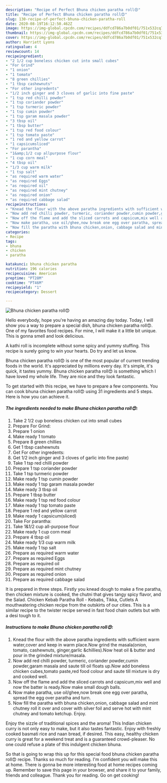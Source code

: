 ```yaml
---
description: "Recipe of Perfect Bhuna chicken paratha roll😍"
title: "Recipe of Perfect Bhuna chicken paratha roll😍"
slug: 130-recipe-of-perfect-bhuna-chicken-paratha-roll
date: 2020-08-19T16:12:50.462Z
image: https://img-global.cpcdn.com/recipes/ddfcd786a7b0df01/751x532cq70/bhuna-chicken-paratha-roll😍-recipe-main-photo.jpg
thumbnail: https://img-global.cpcdn.com/recipes/ddfcd786a7b0df01/751x532cq70/bhuna-chicken-paratha-roll😍-recipe-main-photo.jpg
cover: https://img-global.cpcdn.com/recipes/ddfcd786a7b0df01/751x532cq70/bhuna-chicken-paratha-roll😍-recipe-main-photo.jpg
author: Harriett Lyons
ratingvalue: 4
reviewcount: 14
recipeingredient:
- "2 1/2 cup boneless chicken cut into small cubes"
- "For Grind"
- "1 onion"
- "1 tomato"
- "8 green chillies"
- "1 tbsp cashewnuts"
- "For other ingredents"
- "1/2 inch ginger and 3 cloves of garlic into fine paste"
- "1 tsp red chilli powder"
- "1 tsp coriander powder"
- "1 tsp turmeric powder"
- "1 tsp cumin powder"
- "1 tsp garam masala powder"
- "3 tbsp oil"
- "1 tbsp butter"
- "1 tsp red food colour"
- "1 tsp tomato paste"
- "1 red and yellow carrot"
- "1 capsicumsliced"
- "For parantha"
- "1&amp;1/2 cup allpurpose flour"
- "1 cup corn meal"
- "4 tbsp oil"
- "1/3 cup warm milk"
- "1 tsp salt"
- "as required warm water"
- "as required Eggs"
- "as required oil"
- "as required mint chutney"
- "as required onion"
- "as required cabbage salad"
recipeinstructions:
- "Knead the flour with the above paratha ingredients with sufficient warm water,cover and keep in warm place.Now grind the masala(onion, tomato, cashewnuts, ginger,garlic &amp;chillies).Now heat oil &amp; butter and pour in the grinded mixture/masala."
- "Now add red chilli powder, turmeric, coriander powder,cumin powder,garam masala and saute till oil floats up.Now add boneless chicken cubes,tomato paste,red food colour and saute till mixture is dry and cooked well."
- "Now off the flame and add the sliced carrots and capsicum,mix well and now the batter is ready.Now make small dough balls."
- "Now make paratha, use oil/ghee,now break one egg over paratha, spread the egg over paratha and turn."
- "Now fill the paratha with bhuna chicken,onion, cabbage salad and mint chutney roll it over and cover with silver foil and serve hot with mint chutney and tomato ketchup. Enjoy."
categories:
- Recipe
tags:
- bhuna
- chicken
- paratha

katakunci: bhuna chicken paratha 
nutrition: 196 calories
recipecuisine: American
preptime: "PT28M"
cooktime: "PT46M"
recipeyield: "1"
recipecategory: Dessert

---
```



![Bhuna chicken paratha roll😍](https://img-global.cpcdn.com/recipes/ddfcd786a7b0df01/751x532cq70/bhuna-chicken-paratha-roll😍-recipe-main-photo.jpg)

Hello everybody, hope you're having an amazing day today. Today, I will show you a way to prepare a special dish, bhuna chicken paratha roll😍. One of my favorites food recipes. For mine, I will make it a little bit unique. This is gonna smell and look delicious.

A kathi roll is incomplete without some spicy and yummy stuffing. This recipe is surely going to win your hearts. Do try and let us know.

Bhuna chicken paratha roll😍 is one of the most popular of current trending foods in the world. It's appreciated by millions every day. It's simple, it's quick, it tastes yummy. Bhuna chicken paratha roll😍 is something which I have loved my whole life. They are nice and they look fantastic.


To get started with this recipe, we have to prepare a few components. You can cook bhuna chicken paratha roll😍 using 31 ingredients and 5 steps. Here is how you can achieve it.

<!--inarticleads1-->

##### The ingredients needed to make Bhuna chicken paratha roll😍:

1. Take 2 1/2 cup boneless chicken cut into small cubes
1. Prepare For Grind:
1. Prepare 1 onion
1. Make ready 1 tomato
1. Prepare 8 green chillies
1. Get 1 tbsp cashewnuts
1. Get For other ingredents:
1. Get 1/2 inch ginger and 3 cloves of garlic into fine paste)
1. Take 1 tsp red chilli powder
1. Prepare 1 tsp coriander powder
1. Take 1 tsp turmeric powder
1. Make ready 1 tsp cumin powder
1. Make ready 1 tsp garam masala powder
1. Make ready 3 tbsp oil
1. Prepare 1 tbsp butter
1. Make ready 1 tsp red food colour
1. Make ready 1 tsp tomato paste
1. Prepare 1 red and yellow carrot
1. Make ready 1 capsicum(sliced)
1. Take For parantha:
1. Take 1&amp;1/2 cup all-purpose flour
1. Make ready 1 cup corn meal
1. Prepare 4 tbsp oil
1. Make ready 1/3 cup warm milk
1. Make ready 1 tsp salt
1. Prepare as required warm water
1. Prepare as required Eggs
1. Prepare as required oil
1. Prepare as required mint chutney
1. Prepare as required onion
1. Prepare as required cabbage salad


It is prepared in three steps. Firstly you knead dough to make a fine paratha, then chicken mixture is cooked, the chutni that gives tangy spicy flavor, and the Salad. Chicken Kebab Paratha Roll - Kebabs, Tikka, Cutlets A mouthwatering chicken recipe from the outskirts of our cities. This is a similar recipe to the twister recipe served in fast food chain outlets but with a desi tough to it. 

<!--inarticleads2-->

##### Instructions to make Bhuna chicken paratha roll😍:

1. Knead the flour with the above paratha ingredients with sufficient warm water,cover and keep in warm place.Now grind the masala(onion, tomato, cashewnuts, ginger,garlic &amp;chillies).Now heat oil &amp; butter and pour in the grinded mixture/masala.
1. Now add red chilli powder, turmeric, coriander powder,cumin powder,garam masala and saute till oil floats up.Now add boneless chicken cubes,tomato paste,red food colour and saute till mixture is dry and cooked well.
1. Now off the flame and add the sliced carrots and capsicum,mix well and now the batter is ready.Now make small dough balls.
1. Now make paratha, use oil/ghee,now break one egg over paratha, spread the egg over paratha and turn.
1. Now fill the paratha with bhuna chicken,onion, cabbage salad and mint chutney roll it over and cover with silver foil and serve hot with mint chutney and tomato ketchup. Enjoy.


Enjoy the sizzle of traditional spices and the aroma! This Indian chicken curry is not only easy to make, but it also tastes fantastic. Enjoy with freshly cooked basmati rice and naan bread, if desired. This easy, healthy chicken curry is great for a weekend treat and is a guaranteed crowd-pleaser. No one could refuse a plate of this indulgent chicken bhuna. 

So that is going to wrap this up for this special food bhuna chicken paratha roll😍 recipe. Thanks so much for reading. I'm confident you will make this at home. There is gonna be more interesting food at home recipes coming up. Remember to save this page in your browser, and share it to your family, friends and colleague. Thank you for reading. Go on get cooking!
